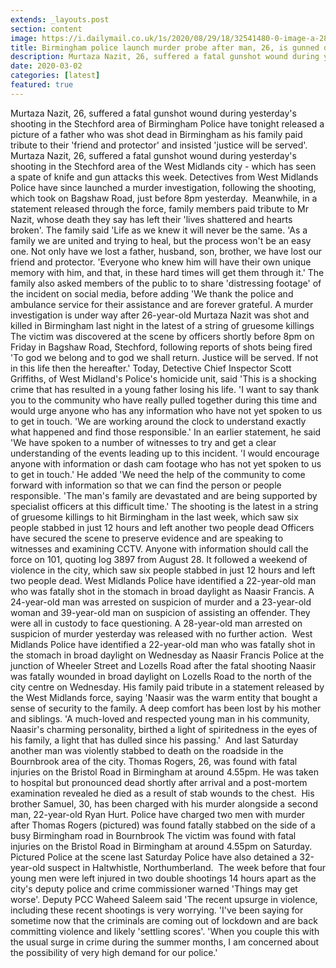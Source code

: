 ```yaml
---
extends: _layouts.post
section: content
image: https://i.dailymail.co.uk/1s/2020/08/29/18/32541480-0-image-a-28_1598721346566.jpg 
title: Birmingham police launch murder probe after man, 26, is gunned down in Stechford 
description: Murtaza Nazit, 26, suffered a fatal gunshot wound during yesterday's shooting in the Stechford area of Birmingham at around 8pm on Friday, August 28. 
date: 2020-03-02 
categories: [latest] 
featured: true 
--- 
```

Murtaza Nazit, 26, suffered a fatal gunshot wound during yesterday's shooting in the Stechford area of Birmingham
Police have tonight released a picture of a father who was shot dead in Birmingham as his family paid tribute to their 'friend and protector' and insisted 'justice will be served'.
Murtaza Nazit, 26, suffered a fatal gunshot wound during yesterday's shooting in the Stechford area of the West Midlands city - which has seen a spate of knife and gun attacks this week.
Detectives from West Midlands Police have since launched a murder investigation, following the shooting, which took on Bagshaw Road, just before 8pm yesterday. 
Meanwhile, in a statement released through the force, family members paid tribute to Mr Nazit, whose death they say has left their 'lives shattered and hearts broken'.
The family said 'Life as we knew it will never be the same.
'As a family we are united and trying to heal, but the process won't be an easy one.
Not only have we lost a father, husband, son, brother, we have lost our friend and protector.
'Everyone who knew him will have their own unique memory with him, and that, in these hard times will get them through it.'
The family also asked members of the public to to share 'distressing footage' of the incident on social media, before adding 'We thank the police and ambulance service for their assistance and are forever grateful.
A murder investigation is under way after 26-year-old Murtaza Nazit was shot and killed in Birmingham last night in the latest of a string of gruesome killings
The victim was discovered at the scene by officers shortly before 8pm on Friday in Bagshaw Road, Stechford, following reports of shots being fired
'To god we belong and to god we shall return. Justice will be served. If not in this life then the hereafter.'
Today, Detective Chief Inspector Scott Griffiths, of West Midland's Police's homicide unit, said 'This is a shocking crime that has resulted in a young father losing his life.
'I want to say thank you to the community who have really pulled together during this time and would urge anyone who has any information who have not yet spoken to us to get in touch.
'We are working around the clock to understand exactly what happened and find those responsible.'
In an earlier statement, he said 'We have spoken to a number of witnesses to try and get a clear understanding of the events leading up to this incident.
'I would encourage anyone with information or dash cam footage who has not yet spoken to us to get in touch.'
He added 'We need the help of the community to come forward with information so that we can find the person or people responsible.
'The man's family are devastated and are being supported by specialist officers at this difficult time.'
The shooting is the latest in a string of gruesome killings to hit Birmingham in the last week, which saw six people stabbed in just 12 hours and left another two people dead
Officers have secured the scene to preserve evidence and are speaking to witnesses and examining CCTV. Anyone with information should call the force on 101, quoting log 3897 from August 28.
It followed a weekend of violence in the city, which saw six people stabbed in just 12 hours and left two people dead.
West Midlands Police have identified a 22-year-old man who was fatally shot in the stomach in broad daylight as Naasir Francis.
A 24-year-old man was arrested on suspicion of murder and a 23-year-old woman and 39-year-old man on suspicion of assisting an offender. They were all in custody to face questioning.
A 28-year-old man arrested on suspicion of murder yesterday was released with no further action. 
West Midlands Police have identified a 22-year-old man who was fatally shot in the stomach in broad daylight on Wednesday as Naasir Francis
Police at the junction of Wheeler Street and Lozells Road after the fatal shooting
Naasir was fatally wounded in broad daylight on Lozells Road to the north of the city centre on Wednesday.
His family paid tribute in a statement released by the West Midlands force, saying 'Naasir was the warm entity that bought a sense of security to the family. A deep comfort has been lost by his mother and siblings.
'A much-loved and respected young man in his community, Naasir's charming personality, birthed a light of spiritedness in the eyes of his family, a light that has dulled since his passing.' 
And last Saturday another man was violently stabbed to death on the roadside in the Bournbrook area of the city.
Thomas Rogers, 26, was found with fatal injuries on the Bristol Road in Birmingham at around 4.55pm.
He was taken to hospital but pronounced dead shortly after arrival and a post-mortem examination revealed he died as a result of stab wounds to the chest. 
His brother Samuel, 30, has been charged with his murder alongside a second man, 22-year-old Ryan Hurt.
 Police have charged two men with murder after Thomas Rogers (pictured) was found fatally stabbed on the side of a busy Birmingham road in Bournbrook
The victim was found with fatal injuries on the Bristol Road in Birmingham at around 4.55pm on Saturday. Pictured Police at the scene last Saturday
Police have also detained a 32-year-old suspect in Haltwhistle, Northumberland. 
The week before that four young men were left injured in two double shootings 14 hours apart as the city's deputy police and crime commissioner warned 'Things may get worse'.
Deputy PCC Waheed Saleem said 'The recent upsurge in violence, including these recent shootings is very worrying.
'I've been saying for sometime now that the criminals are coming out of lockdown and are back committing violence and likely 'settling scores'.
'When you couple this with the usual surge in crime during the summer months, I am concerned about the possibility of very high demand for our police.'